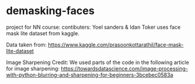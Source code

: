 # demasking-faces
project for NN course:
contibuters:
Yoel sanders & Idan Toker
uses face mask lite dataset from kaggle.

Data taken from:
https://www.kaggle.com/prasoonkottarathil/face-mask-lite-dataset

Image Sharpening Credit: We used parts of the code in the following article for image sharpening:
https://towardsdatascience.com/image-processing-with-python-blurring-and-sharpening-for-beginners-3bcebec0583a
